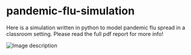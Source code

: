 # pandemic-flu-simulation
Here is a simulation written in python to model pandemic flu spread in a classroom setting. Please read the full pdf report for more info! 



![Image description](https://github.com/sam-brady/pandemic-flu-simulation/main/pandemic_sims.png)
